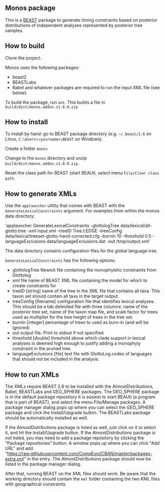 ## Monos package

This is a [BEAST](http://beast2.org) package to generate timing constraints based on posterior distributions of independent analyses represented by posterior tree samples.


## How to build

Clone the project.

Monos uses the following packages:

* beast2
* BEASTLabs
* Babel
and whatever packages are required to run the input XML file (see below).

To build the package, run `ant`. This builds a file in `build/dist/monos.addon.v1.0.0.zip`

## How to install

To install by hand: go to BEAST package directory (e.g. `~/.beast/2.6` on Linux, `C:\Users\<yourname>\BEAST` on Windows).

Create a folder `monos`

Change to the `monos` directory and unzip `build/dist/monos.addon.v1.0.0.zip`.

Reset the class path for BEAST (start BEAUti, select menu `File/Clear class path`.

## How to generate XMLs


Use the `applauncher` utility that comes with BEAST with the `GenerateLexicalConstraints` argument. For examples from within the monos data directory:

'applauncher GenerateLexicalConstraints -glottologTree data/lexical/all-glotto.tree -xml input.xml -treeID Tree.t:EDGE -treeConfig data/lexical/treeset-glotto-hand-corrected.cfg -burnin 10 -threshold 0.5 -languageExclusions data/languageExclusions.dat -out /tmp/output.xml'

The data directory contains configuration files for the global language tree.

`GenerateLexicalConstraints` has the following options:

* glottologTree 	Newick file containing the monophyletic constraints from Glottolog
* xml 	file name of BEAST XML file containing the model for which to create constraints for
* treeID [string]	name of the tree in the XML file that contains all taxa. This taxon set should contain all taxa in the target output.
* treeConfig [filename]	configuration file that identifies lexical analyses. This should be a tab delimited file with three columns: name of the posterior tree set, name of the taxon map file, and scale factor for trees used as multiplier for the tree height of trees in the tree set.
* burnin [integer]	percentage of trees to used as burn-in (and will be ignored)
* out 	output file. Print to stdout if not specified
* threshold [double]	threshold above which clade support in lexical analyses is deemed high enough to justify adding a monophyly constraint in the pruned tree.
* languageExclusions [file] text file with GlottoLog codes of languages that should not be included in the analysis.

## How to run XMLs

The XMLs require BEAST 2.6 to be installed with the AlmostDistributions, Babel, BEASTLabs and GEO_SPHERE packages. 
The GEO_SPHERE package is in the default package repository it is easiest to start BEAUti (a program that is part of BEAST), and select the menu File/Manage packages. A package manager dialog pops up where you can select the GEO_SPHERE package and click the Install/Upgrade button. The BEASTLabs package should be automatically installed as well.

If the AlmostDistributions package is listed as well, just click on it to select it, and hit the Install/Upgrade button. If the AlmostDistributions package is not listed, you may need to add a package repository by clicking the "Package repositories" button. A window pops up where you can click "Add URL" and add "https://raw.githubusercontent.com/CompEvol/CBAN/master/packages-extra.xml" in the entry. The AlmostDistributions package should now be listed in the package manager dialog.

After that, running BEAST on the XML files should work. Be aware that the working directory should contain the `kml` folder containing the two KML files with geographical constraints.



